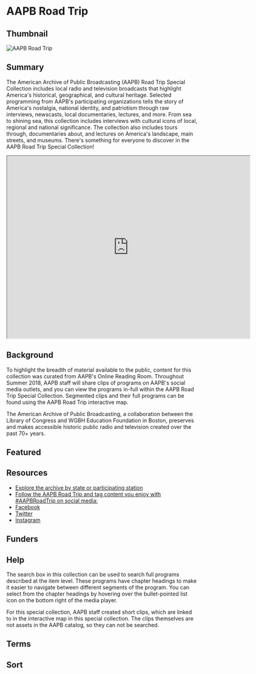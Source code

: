 # AAPB Road Trip

## Thumbnail

![AAPB Road Trip](https://s3.amazonaws.com/americanarchive.org/special-collections/AAPB_Road_Trip.jpg "AAPB Road Trip Logo")

## Summary

The American Archive of Public Broadcasting (AAPB) Road Trip Special Collection includes local radio and television broadcasts that highlight America's historical, geographical, and cultural heritage. Selected programming from AAPB's participating organizations tells the story of America's nostalgia, national identity, and patriotism through raw interviews, newscasts, local documentaries, lectures, and more. From sea to shining sea, this collection includes interviews with cultural icons of local, regional and national significance. The collection also includes tours through, documentaries about, and lectures on America's landscape, main streets, and museums. There's something for everyone to discover in the AAPB Road Trip Special Collection!

<iframe src="https://www.google.com/maps/d/u/1/embed?mid=1ccZq8xsN5ub2wndyxu_6V6lnFeMo-TL1" width="640" height="480"></iframe>

## Background

To highlight the breadth of material available to the public, content for this collection was curated from AAPB's Online Reading Room. Throughout Summer 2018, AAPB staff will share clips of programs on AAPB's social media outlets, and you can view the programs in-full within the AAPB Road Trip Special Collection. Segmented clips and their full programs can be found using the AAPB Road Trip interactive map.

The American Archive of Public Broadcasting, a collaboration between the Library of Congress and WGBH Education Foundation in Boston, preserves and makes accessible historic public radio and television created over the past 70+ years.

## Featured

## Resources

- [Explore the archive by state or participating station](http://americanarchive.org/participating-orgs)
- [Follow the AAPB Road Trip and tag content you enjoy with #AAPBRoadTrip on social media:](https://americanarchivepb.wordpress.com/)
- [Facebook](https://www.facebook.com/amarchivepub/)
- [Twitter](https://twitter.com/amarchivepub)
- [Instagram](https://www.instagram.com/amarchivepub/)

## Funders

## Help
The search box in this collection can be used to search full programs described at the item level. These programs have chapter headings to make it easier to navigate between different segments of the program. You can select from the chapter headings by hovering over the bullet-pointed list icon on the bottom right of the media player.

For this special collection, AAPB staff created short clips, which are linked to in the interactive map in this special collection. The clips themselves are not assets in the AAPB catalog, so they can not be searched.

## Terms

## Sort

